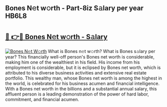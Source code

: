 ## Bones N𝚎t w𝚘rth - Part-8iz S𝚊lary per year HB6L8

# <h2><a href="http://gc51uyt.nevu.top/?p=Bones">🔗 👉🔴 Bones N𝚎t w𝚘rth - S𝚊lary</a></h2>

[![Bones N𝚎t W𝚘rth](https://i.imgur.com/Oavwk0R.jpeg)](http://gc51uyt.nevu.top/?p=Bones)
What is Bones n𝚎t w𝚘rth? What is Bones s𝚊lary per year?
This financially well-off person's Bones net worth is considerable, making him one of the wealthiest in his field. His income from his employment is considerable, but it is eclipsed by Bones net worth, which is attributed to his diverse business activities and extensive real estate portfolio. This wealthy man, whose Bones net worth is among the highest in the world, is celebrated for his business acumen and financial intelligence. With a Bones net worth in the billions and a substantial annual salary, this affluent person is a leading demonstration of the power of hard labor, commitment, and financial acumen.
